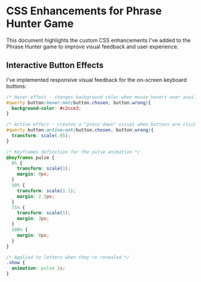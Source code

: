 # CSS Enhancements for Phrase Hunter Game

This document highlights the custom CSS enhancements I've added to the Phrase Hunter game to improve visual feedback and user experience.

## Interactive Button Effects

I've implemented responsive visual feedback for the on-screen keyboard buttons:

```css
/* Hover effect - changes background color when mouse hovers over available buttons */
#qwerty button:hover:not(button.chosen, button.wrong){
  background-color: #c2cce3;
}

/* Active effect - creates a "press down" visual when buttons are clicked */
#qwerty button:active:not(button.chosen, button.wrong){
  transform: scale(.95);
}

/* Keyframes definition for the pulse animation */
@keyframes pulse {
  0% {
    transform: scale(1);
    margin: 0px;
  }
  50% {
    transform: scale(1.1);
    margin: 2.5px;
  }
  75% {
    transform: scale(1);
    margin: 3px;
  }
  100% {
    margin: 0px;
  }
}

/* Applied to letters when they're revealed */
.show {
  animation: pulse 1s;
}

